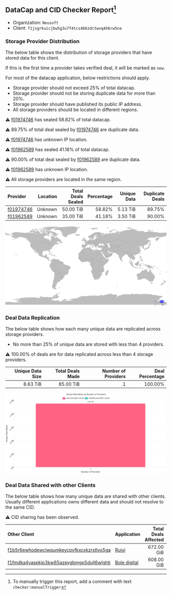 ## DataCap and CID Checker Report[^1]
 - Organization: `Neusoft`
 - Client: `f1jsgrkuicjbw5g3u7f4tcs4b6zdctwxq4h6rw5na`
### Storage Provider Distribution
The below table shows the distribution of storage providers that have stored data for this client.

If this is the first time a provider takes verified deal, it will be marked as `new`.

For most of the datacap application, below restrictions should apply.
 - Storage provider should not exceed 25% of total datacap.
 - Storage provider should not be storing duplicate data for more than 20%.
 - Storage provider should have published its public IP address.
 - All storage providers should be located in different regions.

⚠️ [f01974746](https://filfox.info/en/address/f01974746) has sealed 58.82% of total datacap.

⚠️ 89.75% of total deal sealed by [f01974746](https://filfox.info/en/address/f01974746) are duplicate data.

⚠️ [f01974746](https://filfox.info/en/address/f01974746) has unknown IP location.

⚠️ [f01962589](https://filfox.info/en/address/f01962589) has sealed 41.18% of total datacap.

⚠️ 90.00% of total deal sealed by [f01962589](https://filfox.info/en/address/f01962589) are duplicate data.

⚠️ [f01962589](https://filfox.info/en/address/f01962589) has unknown IP location.

⚠️ All storage providers are located in the same region.

| Provider                                              | Location | Total Deals Sealed | Percentage | Unique Data | Duplicate Deals |
| :---------------------------------------------------- | -------: | -----------------: | ---------: | ----------: | --------------: |
| [f01974746](https://filfox.info/en/address/f01974746) |  Unknown |          50.00 TiB |     58.82% |    5.13 TiB |          89.75% |
| [f01962589](https://filfox.info/en/address/f01962589) |  Unknown |          35.00 TiB |     41.18% |    3.50 TiB |          90.00% |

![Provider Distribution](https://raw.githubusercontent.com/data-preservation-programs/filplus-checker-assets/main/filecoin-project/filecoin-plus-large-datasets/issues/972/1671098176800.png)
### Deal Data Replication
The below table shows how each many unique data are replicated across storage providers.
- No more than 25% of unique data are stored with less than 4 providers.

⚠️ 100.00% of deals are for data replicated across less than 4 storage providers.

| Unique Data Size | Total Deals Made | Number of Providers | Deal Percentage |
| ---------------: | ---------------: | ------------------: | --------------: |
|         8.63 TiB |        85.00 TiB |                   1 |         100.00% |

![Replication Distribution](https://raw.githubusercontent.com/data-preservation-programs/filplus-checker-assets/main/filecoin-project/filecoin-plus-large-datasets/issues/972/1671098177347.png)
### Deal Data Shared with other Clients
The below table shows how many unique data are shared with other clients.
Usually different applications owns different data and should not resolve to the same CID.

⚠️ CID sharing has been observed.

| Other Client                                                                                                          | Application                                                                                 | Total Deals Affected | Unique CIDs |        Verifier |
| :-------------------------------------------------------------------------------------------------------------------- | :------------------------------------------------------------------------------------------ | -------------------: | ----------: | --------------: |
| [f1b5r6ewhodewcjwqumkeycpvfkxcxkzrstlvo5ga](https://filfox.info/en/address/f1b5r6ewhodewcjwqumkeycpvfkxcxkzrstlvo5ga) | [Ruiyi](https://github.com/filecoin-project/filecoin-plus-large-datasets/issues/705)        |           672.00 GiB |           4 | LDN v3 multisig |
| [f1fmdka4yaspkjp3kw65azeygbmgp5dujl6wlghti](https://filfox.info/en/address/f1fmdka4yaspkjp3kw65azeygbmgp5dujl6wlghti) | [Bole digital](https://github.com/filecoin-project/filecoin-plus-large-datasets/issues/654) |           608.00 GiB |           3 | LDN v3 multisig |

[^1]: To manually trigger this report, add a comment with text `checker:manualTrigger`
